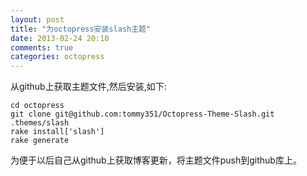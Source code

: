 ```yaml
---
layout: post
title: "为octopress安装slash主题"
date: 2013-02-24 20:10
comments: true
categories: octopress
---
```

从github上获取主题文件,然后安装,如下:  
```
cd octopress
git clone git@github.com:tommy351/Octopress-Theme-Slash.git .themes/slash
rake install['slash']
rake generate
```
为便于以后自己从github上获取博客更新，将主题文件push到github库上。
